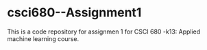 # csci680--Assignment1
This is a code repository for assignmen 1 for CSCI 680 -k13: Applied machine learning course.

